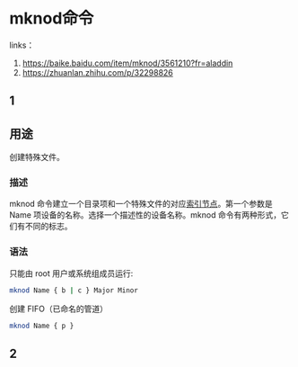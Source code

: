 # mknod命令

links：

1. <https://baike.baidu.com/item/mknod/3561210?fr=aladdin>
2. <https://zhuanlan.zhihu.com/p/32298826>





## 1

## 用途

创建特殊文件。

### 描述

mknod 命令建立一个目录项和一个特殊文件的对应[索引节点](https://baike.baidu.com/item/索引节点/4506518?fromModule=lemma_inlink)。第一个参数是 Name 项设备的名称。选择一个描述性的设备名称。mknod 命令有两种形式，它们有不同的标志。

### 语法

只能由 root 用户或系统组成员运行: 

``` bash
mknod Name { b | c } Major Minor
```

创建 FIFO（已命名的管道）

``` bash
mknod Name { p }
```

## 2

